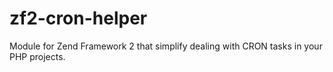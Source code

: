 # zf2-cron-helper
Module for Zend Framework 2 that simplify dealing with CRON tasks in your PHP projects.

